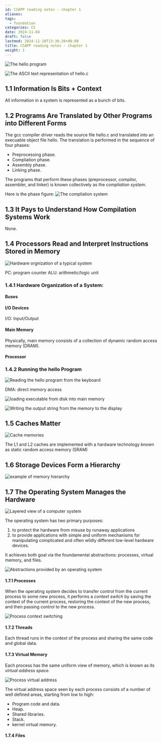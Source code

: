 ```yaml
---
id: CSAPP reading notes - chapter 1
aliases: 
tags:
  - foundation
categories: CS
date: 2024-11-04
draft: false
lastmod: 2024-11-10T13:38:20+08:00
title: CSAPP reading notes - chapter 1
weight: 1
---
```

![The hello program](img/1.1.png)

![The ASCII text representation of hello.c](img/1.2.png)

## 1.1 Information Is Bits + Context

All information in a system is represented as a bunch of bits.
## 1.2 Programs Are Translated by Other Programs into Different Forms

The gcc compiler driver reads the source file hello.c and translated into an execuable object file hello. The translation is performed in the sequence of four phases:
- Preprocessing phase.
- Compliation phase.
- Assembly phase.
- Linking phase.

The programs that perform these phases (preprocessor, compilor, assembler, and linker) is known collectively as the *compliation system*. 

Here is the phase figure:
![The compliation system](img/1.3.png)

## 1.3 It Pays to Understand How Compilation Systems Work

None.

## 1.4 Processors Read and Interpret Instructions Stored in Memory

![Hardware orgnization of a typical system](img/1.4.png)

PC: program counter
ALU: arithmetic/logic unit

### 1.4.1 Hardware Organization of a System:
#### Buses
#### I/O Devices

I/O: Input/Output
#### Main Memory

Physically, main memory consists of a collection of dynamic random access memory (DRAM).
#### Processor

### 1.4.2 Running the hello Program

![Reading the hello program from the keyboard](img/1.5.png)

DMA: direct memory access

![loading executable from disk into main memory](img/1.6.png)

![Writing the output string from the memory to the display](1.7.png)

## 1.5 Caches Matter

![Cache memories](img/1.8.png)

The L1 and L2 caches are implemented with a hardware technology known as static random access memory (SRAM)

## 1.6 Storage Devices Form a Hierarchy

![example of memory hierarchy](img/1.9.png)

## 1.7 The Operating System Manages the Hardware

![Layered view of a computer system](img/1.10.png)

The operating system has two primary purposes:
1. to protect the hardware from misuse by runaway applications
2. to provide applications with simple and uniform mechanisms for manipulating complicated and often wildly different low-level hardware devices.

It achieves both goal via the foundamental abstractions: processes, virtual memory, and files.

![Abstractions provided by an operating system](img/1.11.png)

#### 1.7.1 Processes

When the operating system decides to transfer control from the current process to some new process, it performs a *context switch* by saving the context of the current process, restoring the context of the new process, and then passing control to the new process.

![Process context switching](img/1.12.png)

#### 1.7.2 Threads

Each thread runs in the context of the process and sharing the same code and global data.

#### 1.7.3 Virtual Memory

Each process has the same uniform view of memory, which is known as its *virtual address space*.

![Process virtual address](img/1.13.png)

The virtual address space seen by each process consists of a number of well defined areas, starting from low to high:
- Program code and data.
- Heap.
- Shared libraries.
- Stack.
- kernel virtual memory.

#### 1.7.4 Files


